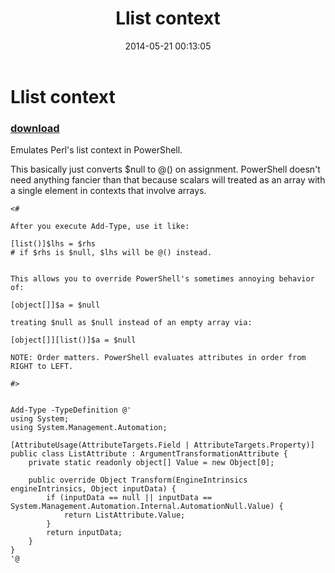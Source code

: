 ﻿---
pid:            5176
poster:         Public Domain
title:          Llist context
date:           2014-05-21 00:13:05
format:         posh
parent:         0
parent:         0

---

# Llist context

### [download](5176.ps1)

Emulates Perl's list context in PowerShell.

This basically just converts $null to @() on assignment. PowerShell doesn't need anything fancier than that because scalars will treated as an array with a single element in contexts that involve arrays.

```posh
<#

After you execute Add-Type, use it like:

[list()]$lhs = $rhs
# if $rhs is $null, $lhs will be @() instead.


This allows you to override PowerShell's sometimes annoying behavior of:

[object[]]$a = $null

treating $null as $null instead of an empty array via:

[object[]][list()]$a = $null

NOTE: Order matters. PowerShell evaluates attributes in order from RIGHT to LEFT.

#>


Add-Type -TypeDefinition @'
using System;
using System.Management.Automation;

[AttributeUsage(AttributeTargets.Field | AttributeTargets.Property)]
public class ListAttribute : ArgumentTransformationAttribute {
	private static readonly object[] Value = new Object[0];

	public override Object Transform(EngineIntrinsics engineIntrinsics, Object inputData) {
		if (inputData == null || inputData == System.Management.Automation.Internal.AutomationNull.Value) {
			return ListAttribute.Value;
		}
		return inputData;
	}
}
'@
```
